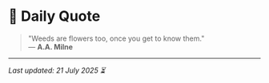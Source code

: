 # 📜 Daily Quote

> "Weeds are flowers too, once you get to know them."  
> — **A.A. Milne**

---

_Last updated: 21 July 2025 ⏳_
